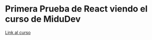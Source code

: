 <h1>Primera Prueba de React viendo el curso de MiduDev</h1>
<a href="https://www.youtube.com/watch?v=T_j60n1zgu0&list=PLV8x_i1fqBw0B008sQn79YxCjkHJU84pC">Link al curso</a>